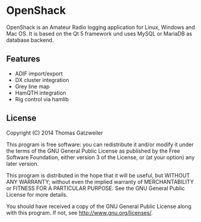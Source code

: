 # OpenShack

OpenShack is an Amateur Radio logging application for Linux, Windows
and Mac OS. It is based on the Qt 5 framework und uses MySQL or
MariaDB as database backend.

## Features

- ADIF import/export
- DX cluster integration
- Grey line map
- HamQTH integration
- Rig control via hamlib

## License

Copyright (C) 2014  Thomas Gatzweiler

This program is free software: you can redistribute it and/or modify
it under the terms of the GNU General Public License as published by
the Free Software Foundation, either version 3 of the License, or
(at your option) any later version.

This program is distributed in the hope that it will be useful,
but WITHOUT ANY WARRANTY; without even the implied warranty of
MERCHANTABILITY or FITNESS FOR A PARTICULAR PURPOSE.  See the
GNU General Public License for more details.

You should have received a copy of the GNU General Public License
along with this program.  If not, see <http://www.gnu.org/licenses/>.
